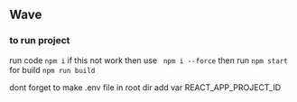 ## Wave 
### to run project
run code ``` npm i ```
if this not work then use ``` npm i --force```
then run ```npm start```
for build ``` npm run build ```

dont forget to make .env file in root dir
add var REACT_APP_PROJECT_ID